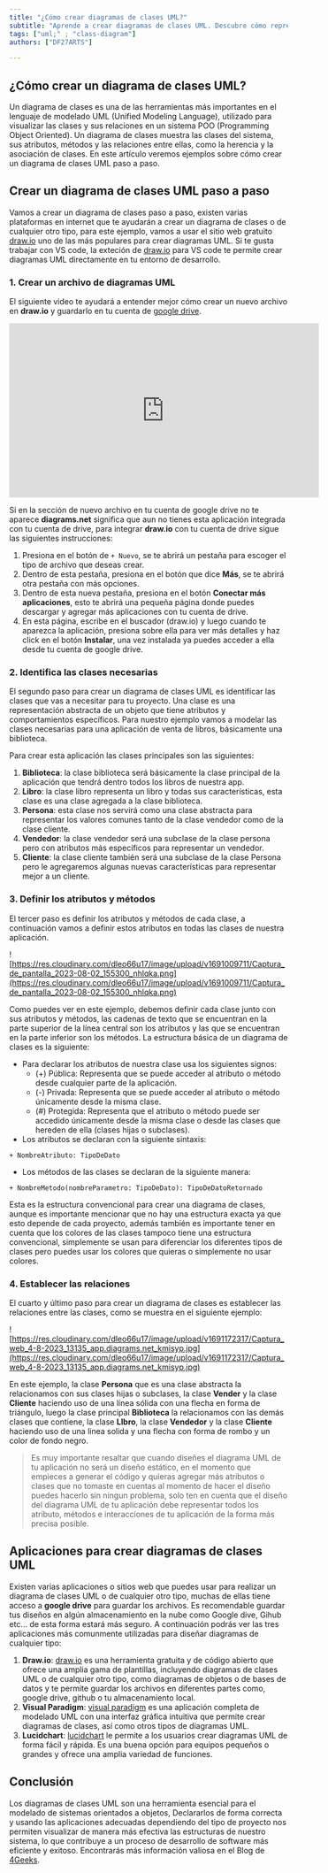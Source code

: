 ```yaml
---
title: "¿Cómo crear diagramas de clases UML?"
subtitle: "Aprende a crear diagramas de clases UML. Descubre cómo representar las estructuras de tus programas de manera visual y efectiva. ¡Domina la técnica ahora!""
tags: ["uml;" ; "class-diagram"]
authors: ["DF27ARTS"]

---
```


## ¿Cómo crear un diagrama de clases UML?

Un diagrama de clases es una de las herramientas más importantes en el lenguaje de modelado UML (Unified Modeling Language), utilizado para visualizar las clases y sus relaciones en un sistema POO (Programming Object Oriented). Un diagrama de clases muestra las clases del sistema, sus atributos, métodos y las relaciones entre ellas, como la herencia y la asociación de clases. En este artículo veremos ejemplos sobre cómo crear un diagrama de clases UML paso a paso.

## Crear un diagrama de clases UML paso a paso

Vamos a crear un diagrama de clases paso a paso, existen varias plataformas en internet que te ayudarán a crear un diagrama de clases o de cualquier otro tipo, para este ejemplo, vamos a usar el sitio web gratuito [draw.io](https://app.diagrams.net) uno de las más populares para crear diagramas UML. Si te gusta trabajar con VS code, la exteción de [draw.io](https://marketplace.visualstudio.com/items?itemName=hediet.vscode-drawio) para VS code te permite crear diagramas UML directamente en tu entorno de desarrollo.

### 1. Crear un archivo de diagramas UML

El siguiente video te ayudará a entender mejor cómo crear un nuevo archivo en **draw.io** y guardarlo en tu cuenta de [google drive](https://drive.google.com).

<iframe 
    width="560" 
    height="315" 
    src="https://www.youtube.com/embed/XmSUk7qeXdg" 
    title="YouTube video player" 
    frameborder="0" 
    allow="accelerometer; autoplay; clipboard-write; encrypted-media; gyroscope; picture-in-picture; web-share" 
    allowfullscreen
></iframe>

Si en la sección de nuevo archivo en tu cuenta de google drive no te aparece **diagrams.net** significa que aun no tienes esta aplicación integrada con tu cuenta de drive, para integrar **draw.io** con tu cuenta de drive sigue las siguientes instrucciones: 

1. Presiona en el botón de `+ Nuevo`, se te abrirá un pestaña para escoger el tipo de archivo que deseas crear.
2. Dentro de esta pestaña, presiona en el botón que dice **Más**, se te abrirá otra pestaña con más opciones.
3. Dentro de esta nueva pestaña, presiona en el botón **Conectar más aplicaciones**, esto te abrirá una pequeña página donde puedes descargar y agregar más aplicaciones con tu cuenta de drive.
4. En esta página, escribe en el buscador (draw.io) y luego cuando te aparezca la aplicación, presiona sobre ella para ver más detalles y haz click en el botón **Instalar**, una vez instalada ya puedes acceder a ella desde tu cuenta de google drive.

### 2. Identifica las clases necesarias

El segundo paso para crear un diagrama de clases UML es identificar las clases que vas a necesitar para tu proyecto. Una clase es una representación abstracta de un objeto que tiene atributos y comportamientos específicos. Para nuestro ejemplo vamos a modelar las clases necesarias para una aplicación de venta de libros, básicamente una biblioteca.

Para crear esta aplicación las clases principales son las siguientes:

1. **Biblioteca**: la clase biblioteca será básicamente la clase principal de la aplicación que tendrá dentro todos los libros de nuestra app.
2. **Libro**: la clase libro representa un libro y todas sus características, esta clase es una clase agregada a la clase biblioteca.
3. **Persona**: esta clase nos servirá como una clase abstracta para representar los valores comunes tanto de la clase vendedor como de la clase cliente.
4. **Vendedor**: la clase vendedor será una subclase de la clase persona pero con atributos más específicos para representar un vendedor.
5. **Cliente**: la clase cliente también será una subclase de la clase Persona pero le agregaremos algunas nuevas características para representar mejor a un cliente.

### 3. Definir los atributos y métodos

El tercer paso es definir los atributos y métodos de cada clase, a continuación vamos a definir estos atributos en todas las clases de nuestra aplicación. 

![https://res.cloudinary.com/dleo66u17/image/upload/v1691009711/Captura_de_pantalla_2023-08-02_155300_nhlqka.png](https://res.cloudinary.com/dleo66u17/image/upload/v1691009711/Captura_de_pantalla_2023-08-02_155300_nhlqka.png)

Como puedes ver en este ejemplo, debemos definir cada clase junto con sus atributos y métodos, las cadenas de texto que se encuentran en la parte superior de la línea central son los atributos y las que se encuentran en la parte inferior son los métodos. La estructura básica de un diagrama de clases es la siguiente: 

- Para declarar los atributos de nuestra clase usa los siguientes signos:  
    - (+) Pública: Representa que se puede acceder al atributo o método desde cualquier parte de la aplicación.
    - (-) Privada: Representa que se puede acceder al atributo o método únicamente desde la misma clase.
    - (#) Protegida: Representa que el atributo o método puede ser accedido únicamente desde la misma clase o desde las clases que hereden de ella (clases hijas o subclases).
- Los atributos se declaran con la siguiente sintaxis:
```
+ NombreAtributo: TipoDeDato
```
- Los métodos de las clases se declaran de la siguiente manera:
```
+ NombreMetodo(nombreParametro: TipoDeDato): TipoDeDatoRetornado
```

Esta es la estructura convencional para crear una diagrama de clases, aunque es importante mencionar que no hay una estructura exacta ya que esto depende de cada proyecto, además también es importante tener en cuenta que los colores de las clases tampoco tiene una estructura convencional, simplemente se usan para diferenciar los diferentes tipos de clases pero puedes usar los colores que quieras o simplemente no usar colores.

### 4. Establecer las relaciones

El cuarto y último paso para crear un diagrama de clases es establecer las relaciones entre las clases, como se muestra en el siguiente ejemplo: 

![https://res.cloudinary.com/dleo66u17/image/upload/v1691172317/Captura_web_4-8-2023_13135_app.diagrams.net_kmisyp.jpg](https://res.cloudinary.com/dleo66u17/image/upload/v1691172317/Captura_web_4-8-2023_13135_app.diagrams.net_kmisyp.jpg)

En este ejemplo, la clase **Persona** que es una clase abstracta la relacionamos con sus clases hijas o subclases, la clase **Vender** y la clase **Cliente** haciendo uso de una línea sólida con una flecha en forma de triángulo, luego la clase principal **Biblioteca** la relacionamos con las demás clases que contiene, la clase **LIbro**, la clase **Vendedor** y la clase **Cliente** haciendo uso de una linea solida y una flecha con forma de rombo y un color de fondo negro.

> Es muy importante resaltar que cuando diseñes el diagrama UML de tu aplicación no será un diseño estático, en el momento que empieces a generar el código y quieras agregar más atributos o clases que no tomaste en cuentas al momento de hacer el diseño puedes hacerlo sin ningun problema, solo ten en cuenta que el diseño del diagrama UML de tu aplicación debe representar todos los atributo, métodos e interacciones de tu aplicación de la forma más precisa posible.

## Aplicaciones para crear diagramas de clases UML

Existen varias aplicaciones o sitios web que puedes usar para realizar un diagrama de clases UML o de cualquier otro tipo, muchas de ellas tiene acceso a **google drive** para guardar los archivos. Es recomendable guardar tus diseños en algún almacenamiento en la nube como Google dive, Gihub etc... de esta forma estará más seguro. A continuación podrás ver las tres aplicaciones más comunmente utilizadas para diseñar diagramas de cualquier tipo:

1. **Draw.io**:  [draw.io](https://app.diagrams.net) es una herramienta gratuita y de código abierto que ofrece una amplia gama de plantillas, incluyendo diagramas de clases UML o de cualquier otro tipo, como diagramas de objetos o de bases de datos y te permite guardar los archivos en diferentes partes como, google drive, github o tu almacenamiento local.
2. **Visual Paradigm**: [visual paradigm](https://www.visual-paradigm.com) es una aplicación completa de modelado UML con una interfaz gráfica intuitiva que permite crear diagramas de clases, así como otros tipos de diagramas UML.
3. **Lucidchart**: [lucidchart](https://www.lucidchart.com/pages/es) le permite a los usuarios crear diagramas UML de forma fácil y rápida. Es una buena opción para equipos pequeños o grandes y ofrece una amplia variedad de funciones.

## Conclusión

Los diagramas de clases UML son una herramienta esencial para el modelado de sistemas orientados a objetos, Declararlos de forma correcta y usando las aplicaciones adecuadas dependiendo del tipo de proyecto nos permiten visualizar de manera más efectiva las estructuras de nuestro sistema, lo que contribuye a un proceso de desarrollo de software más eficiente y exitoso. Encontrarás más información valiosa en el Blog de [4Geeks](https://4geeks.com/es).
